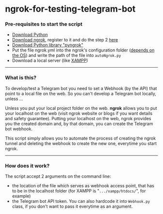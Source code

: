 # ngrok-for-testing-telegram-bot
### Pre-requisites to start the script
- [Download Python](https://www.python.org/downloads/)
- [Download ngrok](https://ngrok.com/download), register to it and do the step 2 [here](https://ngrok.com/docs/getting-started/)
- [Download Python library "pyngrok"](https://pypi.org/project/pyngrok/)
- Put the file ngrok.yml into the ngrok's configuration folder ([depends on the OS](https://ngrok.com/docs/agent/config/)) and write the path of the file into `autoNgrok.py`
- Download a local server (like [XAMPP](https://www.apachefriends.org/it/index.html))

---
### What is this?
To develop/test a Telegram bot you need to set a Webhook (by the API) that point to a local file on the web.
So you can't develop a Telegram bot locally, unless ...

Unless you put your local project folder on the web.
**ngrok** allows you to put your localhost on the web (visit ngrok website or blogs if you want details and safety guarantee).
Putting your localhost on the web, ngrok provides you the created domain and, by that domain, you can create the Telegram bot webhook.

This script simply allows you to automate the process of creating the ngrok tunnel and deleting the webhook to create the new one, everytime you start ngrok.

---
### How does it work?
The script accept 2 arguments on the command line:
- the location of the file which serves as webhook access point, that has to be in the localhost folder (for XAMPP is "`.../xampp/htdocs/`", for example)
- the Telegram bot API token. You can also hardcode it into `Webhook.py` class, if you don't want to pass it everytime as an argument.

